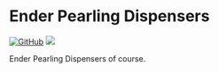# Ender Pearling Dispensers

[![GitHub](https://img.shields.io/github/license/pau101/Ender-Pearling-Dispensers.svg)](https://github.com/pau101/Ender-Pearling-Dispensers/blob/master/LICENSE.md)
[![](http://cf.way2muchnoise.eu/full_ender-pearling-dispensers_downloads.svg)](https://minecraft.curseforge.com/projects/ender-pearling-dispensers)

Ender Pearling Dispensers of course.
